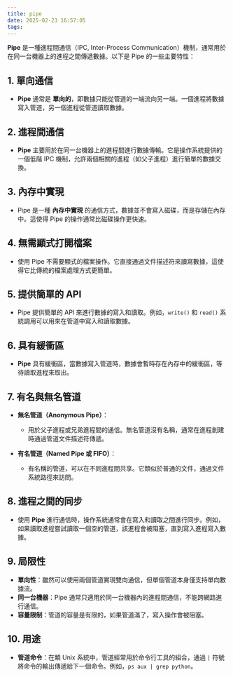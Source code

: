 ```yaml
---
title: pipe
date: 2025-02-23 16:57:05
tags:
---
```

**Pipe** 是一種進程間通信（IPC, Inter-Process Communication）機制，通常用於在同一台機器上的進程之間傳遞數據。以下是 Pipe 的一些主要特性：

## 1. 單向通信
- **Pipe** 通常是 **單向的**，即數據只能從管道的一端流向另一端。一個進程將數據寫入管道，另一個進程從管道讀取數據。

## 2. 進程間通信
- **Pipe** 主要用於在同一台機器上的進程間進行數據傳輸。它是操作系統提供的一個低階 IPC 機制，允許兩個相關的進程（如父子進程）進行簡單的數據交換。

## 3. 內存中實現
- Pipe 是一種 **內存中實現** 的通信方式，數據並不會寫入磁碟，而是存儲在內存中。這使得 Pipe 的操作通常比磁碟操作更快速。

## 4. 無需顯式打開檔案
- 使用 Pipe 不需要顯式的檔案操作。它直接通過文件描述符來讀寫數據，這使得它比傳統的檔案處理方式更簡單。

## 5. 提供簡單的 API
- Pipe 提供簡單的 API 來進行數據的寫入和讀取。例如，`write()` 和 `read()` 系統調用可以用來在管道中寫入和讀取數據。

## 6. 具有緩衝區
- **Pipe** 具有緩衝區，當數據寫入管道時，數據會暫時存在內存中的緩衝區，等待讀取進程來取出。

## 7. 有名與無名管道
- **無名管道（Anonymous Pipe）**：
  - 用於父子進程或兄弟進程間的通信。無名管道沒有名稱，通常在進程創建時通過管道文件描述符傳遞。
  
- **有名管道（Named Pipe 或 FIFO）**：
  - 有名稱的管道，可以在不同進程間共享。它類似於普通的文件，通過文件系統路徑來訪問。

## 8. 進程之間的同步
- 使用 **Pipe** 進行通信時，操作系統通常會在寫入和讀取之間進行同步。例如，如果讀取進程嘗試讀取一個空的管道，該進程會被阻塞，直到寫入進程寫入數據。

## 9. 局限性
- **單向性**：雖然可以使用兩個管道實現雙向通信，但單個管道本身僅支持單向數據流。
- **同一台機器**：Pipe 通常只適用於同一台機器內的進程間通信，不能跨網路進行通信。
- **容量限制**：管道的容量是有限的，如果管道滿了，寫入操作會被阻塞。

## 10. 用途
- **管道命令**：在類 Unix 系統中，管道經常用於命令行工具的組合，通過 `|` 符號將命令的輸出傳遞給下一個命令。例如，`ps aux | grep python`。
